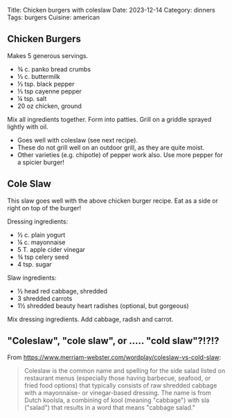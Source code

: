 Title: Chicken burgers with coleslaw
Date: 2023-12-14
Category: dinners
Tags: burgers
Cuisine: american

## Chicken Burgers

Makes 5 generous servings.

* ¾ c. panko bread crumbs
* ⅓ c. buttermilk
* ⅓ tsp. black pepper
* ⅓ tsp cayenne pepper
* ¼ tsp. salt
* 20 oz chicken, ground

Mix all ingredients together. Form into patties. Grill on a griddle
sprayed lightly with oil.

* Goes well with coleslaw (see next recipe).
* These do not grill well on an outdoor grill, as they are quite moist.
* Other varieties (e.g. chipotle) of pepper work also.  Use more pepper
  for a spicier burger!


## Cole Slaw

This slaw goes well with the above chicken burger recipe. Eat as a side or
right on top of the burger!

Dressing ingredients:

* ½ c. plain yogurt
* ¼ c. mayonnaise
* 5 T. apple cider vinegar
* ¾ tsp celery seed
* 4 tsp. sugar

Slaw ingredients:

* ½ head red cabbage, shredded
* 3 shredded carrots
* 1½ shredded beauty heart radishes (optional, but gorgeous)

Mix dressing ingredients. Add cabbage, radish and carrot.




## "Coleslaw", "cole slaw", or ..... "cold slaw"?!?!?

[npr]: https://www.npr.org/2007/08/08/12570289/coleslaw-you-could-be-a-star
[mw]:  https://www.merriam-webster.com/wordplay/coleslaw-vs-cold-slaw

From https://www.merriam-webster.com/wordplay/coleslaw-vs-cold-slaw:

> Coleslaw is the common name and spelling for the side salad listed on
> restaurant menus (especially those having barbecue, seafood, or fried
> food options) that typically consists of raw shredded cabbage with a
> mayonnaise- or vinegar-based dressing. The name is from Dutch koolsla,
> a combining of kool (meaning "cabbage") with sla ("salad") that results
> in a word that means "cabbage salad."